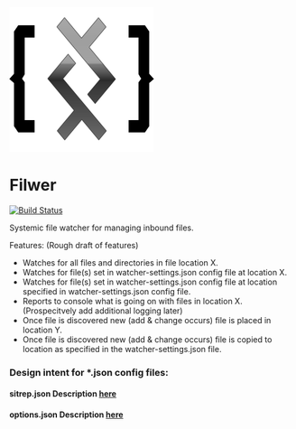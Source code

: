 [![Systemic Filwer](./logo/Systemic-DNA-Code-filwer-256x256.png)](./logo/Systemic-DNA-Code-filwer-256x256.png)

# Filwer

[![Build Status](https://travis-ci.org/Adron/systemic-filewatcher.svg?branch=master)](https://travis-ci.org/Adron/systemic-filewatcher)

Systemic file watcher for managing inbound files.

Features:  (Rough draft of features)

 * Watches for all files and directories in file location X.
 * Watches for file(s) set in watcher-settings.json config file at location X.
 * Watches for file(s) set in watcher-settings.json config file at location specified in watcher-settings.json config file.
 * Reports to console what is going on with files in location X. (Prospecitvely add additional logging later)
 * Once file is discovered new (add & change occurs) file is placed in location Y.
 * Once file is discovered new (add & change occurs) file is copied to location as specified in the watcher-settings.json file.

### Design intent for *.json config files:

#### sitrep.json Description [here](docs/sitrep.json.md)

#### options.json Description [here](docs/options.json.md)
